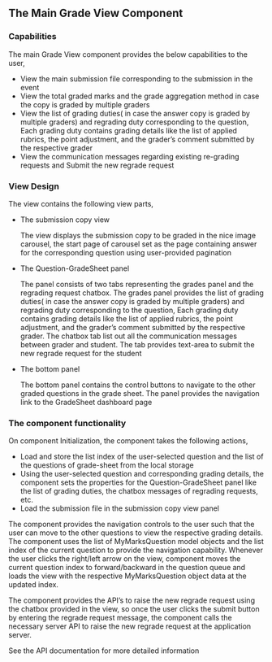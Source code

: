 ## The Main Grade View Component

### Capabilities
	
The main Grade View component provides the below capabilities to the user,

- View the main submission file corresponding to the submission in the event
- View the total graded marks and the grade aggregation method in case the copy is graded by multiple graders
- View the list of grading duties( in case the answer copy is graded by multiple graders) and regrading duty corresponding to the question, Each grading duty contains grading details like the list of applied rubrics, the point adjustment, and the grader’s comment submitted by the respective grader 
- View the communication messages regarding existing re-grading requests and Submit the new regrade request

### View Design
	
The view contains the following view parts,
- The submission copy view

	The view displays the submission copy to be graded in the nice image carousel, the start page of carousel set as the page containing answer for the corresponding question using user-provided pagination

- The Question-GradeSheet panel

	The panel consists of two tabs representing the grades panel and the regrading request chatbox. The grades panel provides the list of grading duties( in case the answer copy is graded by multiple graders) and regrading duty corresponding to the question, Each grading duty contains grading details like the list of applied rubrics, the point adjustment, and the grader’s comment submitted by the respective grader. The chatbox tab list out all the communication messages between grader and student. The tab provides text-area to submit the new regrade request for the student

- The bottom panel

	The bottom panel contains the control buttons to navigate to the other graded questions in the grade sheet. The panel provides the navigation link to the GradeSheet dashboard page


### The component functionality

On component Initialization, the component takes the following actions,
- Load and store the list index of the user-selected question and the list of the questions of grade-sheet from the local storage
- Using the user-selected question and corresponding grading details, the component sets the properties for the Question-GradeSheet panel like the list of grading duties, the chatbox messages of regrading requests, etc.
- Load the submission file in the submission copy view panel

The component provides the navigation controls to the user such that the user can move to the other questions to view the respective grading details. The component uses the list of MyMarksQuestion model objects and the list index of the current question to provide the navigation capability. Whenever the user clicks the right/left arrow on the view, component moves the current question index to forward/backward in the question queue and loads the view with the respective MyMarksQuestion object data at the updated index.
		
The component provides the API’s to raise the new regrade request using the chatbox provided in the view, so once the user clicks the submit button by entering the regrade request message, the component calls the necessary server API to raise the new regrade request at the application server.

See the API documentation for more detailed information


